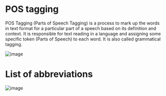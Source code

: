 # POS tagging

POS Tagging (Parts of Speech Tagging) is a process to mark up the words in text format for a particular part of a speech based on its definition and context. It is responsible for text reading in a language and assigning some specific token (Parts of Speech) to each word. It is also called grammatical tagging.

![image](https://user-images.githubusercontent.com/78906545/164948168-cea6e682-c664-48a9-9030-0f9942436d3f.png)

# List of abbreviations
![image](https://user-images.githubusercontent.com/78906545/164948186-8fd29962-d11f-49b3-8395-3ee7d10633a7.png)
